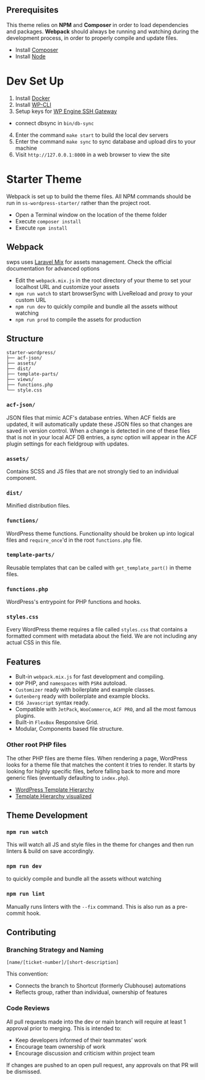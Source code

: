 ## Prerequisites

This theme relies on **NPM** and **Composer** in order to load dependencies and packages.
**Webpack** should always be running and watching during the development process, in order to properly compile and update files.

* Install [Composer](https://getcomposer.org/)
* Install [Node](https://nodejs.org/)

# Dev Set Up

1. Install [Docker](https://docs.docker.com/engine/install/)
2. Install [WP-CLI](https://make.wordpress.org/cli/handbook/guides/installing/)
3. Setup keys for [WP Engine SSH Gateway](https://wpengine.com/support/ssh-gateway/)
  - connect dbsync in `bin/db-sync`
4. Enter the command `make start` to build the local dev servers
5. Enter the command `make sync` to sync database and upload dirs to your machine
6. Visit `http://127.0.0.1:8000` in a web browser to view the site

# Starter Theme

Webpack is set up to build the theme files. All NPM commands should be run in `ss-wordpress-starter/` rather than the project root.

* Open a Terminal window on the location of the theme folder
* Execute `composer install`
* Execute `npm install`

## Webpack

swps uses [Laravel Mix](https://laravel.com/docs/5.6/mix) for assets management. Check the official documentation for advanced options

* Edit the `webpack.mix.js` in the root directory of your theme to set your localhost URL and customize your assets
* `npm run watch` to start browserSync with LiveReload and proxy to your custom URL
* `npm run dev` to quickly compile and bundle all the assets without watching
* `npm run prod` to compile the assets for production

## Structure

```
starter-wordpress/
├── acf-json/
├── assets/
├── dist/
├── template-parts/
├── views/
├── functions.php
└── style.css

```

### `acf-json/`

JSON files that mimic ACF's database entries. When ACF fields are updated, it will automatically update these JSON files so that changes are saved in version control. When a change is detected in one of these files that is not in your local ACF DB entries, a _sync_ option will appear in the ACF plugin settings for each fieldgroup with updates.

### `assets/`

Contains SCSS and JS files that are not strongly tied to an individual component.

### `dist/`

Minified distribution files.

### `functions/`

WordPress theme functions. Functionality should be broken up into logical files and `require_once`'d in the root `functions.php` file.

### `template-parts/`

Reusable templates that can be called with `get_template_part()` in theme files.

### `functions.php`

WordPress's entrypoint for PHP functions and hooks.

### `styles.css`

Every WordPress theme requires a file called `styles.css` that contains a formatted comment with metadata about the field. We are not including any actual CSS in this file.

## Features

* Bult-in `webpack.mix.js` for fast development and compiling.
* `OOP` PHP, and `namespaces` with `PSR4` autoload.
* `Customizer` ready with boilerplate and example classes.
* `Gutenberg` ready with boilerplate and example blocks.
* `ES6 Javascript` syntax ready.
* Compatible with `JetPack`, `WooCommerce`, `ACF PRO`, and all the most famous plugins.
* Built-in `FlexBox` Responsive Grid.
* Modular, Components based file structure.

### Other root PHP files

The other PHP files are theme files. When rendering a page, WordPress looks for a theme file that matches the content it tries to render. It starts by looking for highly specific files, before falling back to more and more generic files (eventually defaulting to `index.php`).

- [WordPress Template Hierarchy](https://developer.wordpress.org/themes/basics/template-hierarchy/)
- [Template Hierarchy visualized](https://wphierarchy.com)

## Theme Development

### `npm run watch`

This will watch all JS and style files in the theme for changes and then run linters & build on save accordingly.

### `npm run dev`

to quickly compile and bundle all the assets without watching

### `npm run lint`

Manually runs linters with the `--fix` command. This is also run as a pre-commit hook.

## Contributing

### Branching Strategy and Naming

<!-- This project is following a [trunk-based](https://www.atlassian.com/continuous-delivery/continuous-integration/trunk-based-development)
development strategy. When starting a new body of work, branch from `main` and name your branch folling this
convention: -->

```
[name/[ticket-number]/[short-description]
```

This convention:

- Connects the branch to Shortcut (formerly Clubhouse) automations
- Reflects group, rather than individual, ownership of features

### Code Reviews

All pull requests made into the dev or main branch will require at least 1 approval prior to merging. This is intended to:

- Keep developers informed of their teammates’ work
- Encourage team ownership of work
- Encourage discussion and criticism within project team

If changes are pushed to an open pull request, any approvals on that PR will be dismissed.
